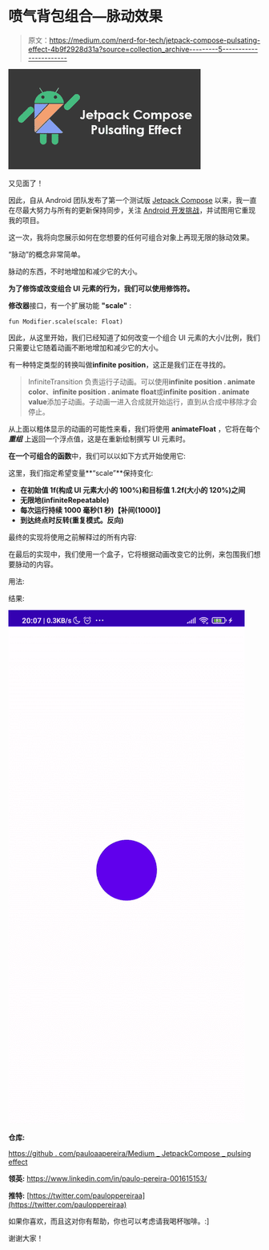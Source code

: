 # 喷气背包组合—脉动效果

> 原文：<https://medium.com/nerd-for-tech/jetpack-compose-pulsating-effect-4b9f2928d31a?source=collection_archive---------5----------------------->

![](img/c9cf3294ae1ef39f8dd8bf6746b90a47.png)

又见面了！

因此，自从 Android 团队发布了第一个测试版 [Jetpack Compose](https://developer.android.com/jetpack/compose) 以来，我一直在尽最大努力与所有的更新保持同步，关注 [Android 开发挑战](https://developer.android.com/dev-challenge)，并试图用它重现我的项目。

这一次，我将向您展示如何在您想要的任何可组合对象上再现无限的脉动效果。

“脉动”的概念非常简单。

脉动的东西，不时地增加和减少它的大小。

**为了修饰或改变组合 UI 元素的行为，我们可以使用修饰符。**

**修改器**接口，有一个扩展功能 **"scale"** :

```
fun Modifier.scale(scale: Float)
```

因此，从这里开始，我们已经知道了如何改变一个组合 UI 元素的大小/比例，我们只需要让它随着动画不断地增加和减少它的大小。

有一种特定类型的转换叫做**infinite position**，这正是我们正在寻找的。

> InfiniteTransition 负责运行子动画。可以使用**infinite position . animate color**、**infinite position . animate float**或**infinite position . animate value**添加子动画。子动画一进入合成就开始运行，直到从合成中移除才会停止。

从上面以粗体显示的动画的可能性来看，我们将使用 **animateFloat** ，它将在每个 ***重组*** 上返回一个浮点值，这是在重新绘制撰写 UI 元素时。

**在一个可组合的函数**中，我们可以以如下方式开始使用它:

这里，我们指定希望变量**“scale”**保持变化:

*   **在初始值 1f(构成 UI 元素大小的 100%)和目标值 1.2f(大小的 120%)之间**
*   **无限地(infiniteRepeatable)**
*   **每次运行持续 1000 毫秒(1 秒)【补间(1000)】**
*   **到达终点时反转(重复模式。反向)**

最终的实现将使用之前解释过的所有内容:

在最后的实现中，我们使用一个盒子，它将根据动画改变它的比例，来包围我们想要脉动的内容。

用法:

结果:

![](img/e1f8e27e4af5c137141cd758ec624003.png)

**仓库:**

[https://github . com/pauloaapereira/Medium _ JetpackCompose _ pulsing effect](https://github.com/pauloaapereira/Medium_JetpackCompose_PulsatingEffect)

**领英:**
https://www.linkedin.com/in/paulo-pereira-001615153/

**推特:**
[https://twitter.com/pauloppereiraa](https://twitter.com/pauloppereiraa)

如果你喜欢，而且这对你有帮助，你也可以考虑请我喝杯咖啡。:]

谢谢大家！